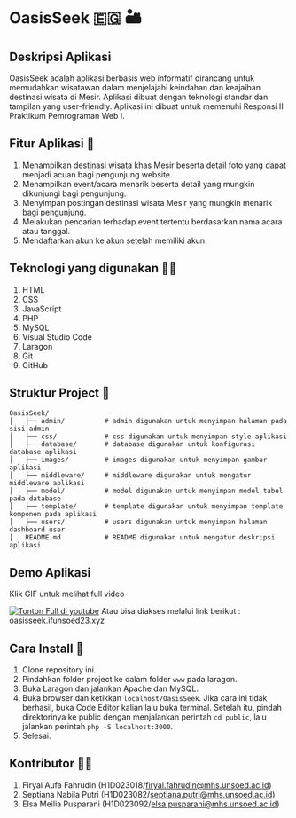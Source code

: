 # OasisSeek 🇪🇬 🏜️

## Deskripsi Aplikasi 
OasisSeek adalah aplikasi berbasis web informatif dirancang untuk memudahkan wisatawan dalam menjelajahi keindahan dan keajaiban destinasi wisata di Mesir. Aplikasi dibuat dengan teknologi standar dan tampilan yang user-friendly. Aplikasi ini dibuat untuk memenuhi Responsi II Praktikum Pemrograman Web I.

## Fitur Aplikasi 🤖
1. Menampilkan destinasi wisata khas Mesir beserta detail foto yang dapat menjadi acuan bagi pengunjung website.
2. Menampilkan event/acara menarik beserta detail yang mungkin dikunjungi bagi pengunjung.
3. Menyimpan postingan destinasi wisata Mesir yang mungkin menarik bagi pengunjung.
4. Melakukan pencarian terhadap event tertentu berdasarkan nama acara atau tanggal.
5. Mendaftarkan akun ke akun setelah memiliki akun.

## Teknologi yang digunakan 🧑‍💻
1. HTML
2. CSS
3. JavaScript
4. PHP
5. MySQL
6. Visual Studio Code
7. Laragon
8. Git
9. GitHub

## Struktur Project 📂
```
OasisSeek/               
│   ├── admin/          # admin digunakan untuk menyimpan halaman pada sisi admin
│   ├── css/            # css digunakan untuk menyimpan style aplikasi
│   ├── database/       # database digunakan untuk konfigurasi database aplikasi
│   ├── images/         # images digunakan untuk menyimpan gambar aplikasi
│   ├── middleware/     # middleware digunakan untuk mengatur middleware aplikasi
│   ├── model/          # model digunakan untuk menyimpan model tabel pada database
│   ├── template/       # template digunakan untuk menyimpan template komponen pada aplikasi
│   ├── users/          # users digunakan untuk menyimpan halaman dashboard user
│   README.md           # README digunakan untuk mengatur deskripsi aplikasi
```

## Demo Aplikasi
Klik GIF untuk melihat full video

[![Tonton Full di youtube](/images/assets/demo.gif)](https://youtu.be/GkqchF9lrTc?feature=shared)
Atau bisa diakses melalui link berikut : oasisseek.ifunsoed23.xyz

## Cara Install 👾
1. Clone repository ini.
2. Pindahkan folder project ke dalam folder `www` pada laragon.
3. Buka Laragon dan jalankan Apache dan MySQL.
4. Buka browser dan ketikkan `localhost/OasisSeek`. Jika cara ini tidak berhasil, buka Code Editor kalian lalu buka terminal. Setelah itu, pindah direktorinya ke public dengan menjalankan perintah `cd public`, lalu jalankan perintah `php -S localhost:3000`.
5. Selesai.

## Kontributor 👷‍♂️
1. Firyal Aufa Fahrudin (H1D023018/firyal.fahrudin@mhs.unsoed.ac.id)
2. Septiana Nabila Putri (H1D023082/septiana.putri@mhs.unsoed.ac.id)
3. Elsa Meilia Pusparani (H1D023092/elsa.pusparani@mhs.unsoed.ac.id)
